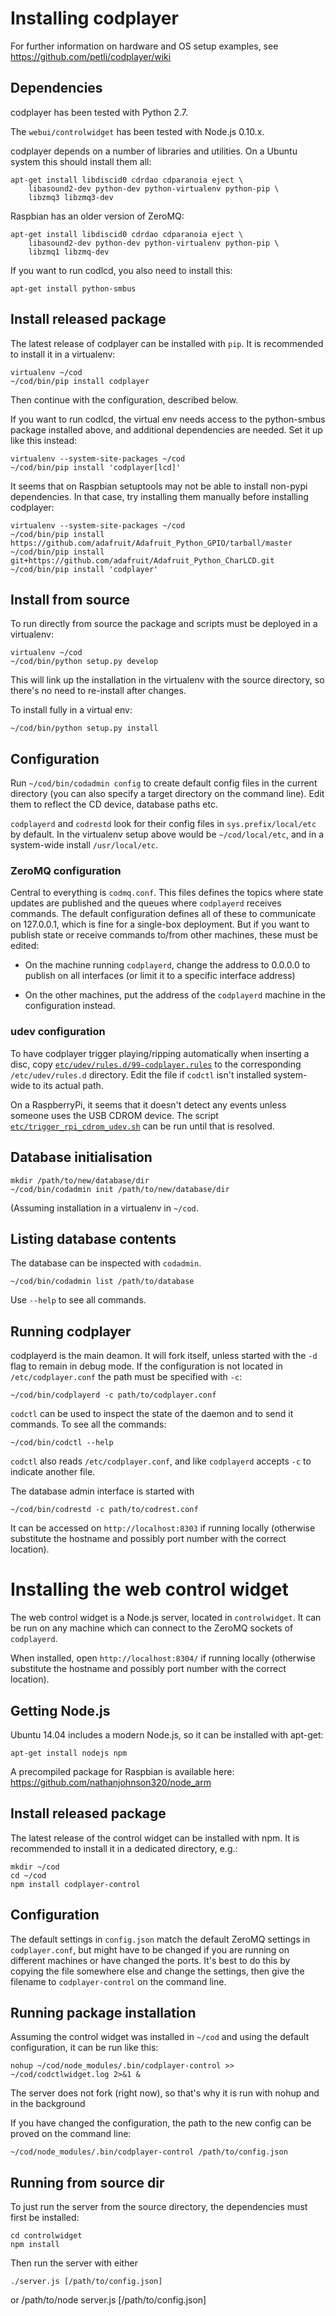 Installing codplayer
====================

For further information on hardware and OS setup examples, see
https://github.com/petli/codplayer/wiki

Dependencies
------------

codplayer has been tested with Python 2.7.

The `webui/controlwidget` has been tested with Node.js 0.10.x.

codplayer depends on a number of libraries and utilities.  On a Ubuntu
system this should install them all:

    apt-get install libdiscid0 cdrdao cdparanoia eject \
        libasound2-dev python-dev python-virtualenv python-pip \
        libzmq3 libzmq3-dev

Raspbian has an older version of ZeroMQ:

    apt-get install libdiscid0 cdrdao cdparanoia eject \
        libasound2-dev python-dev python-virtualenv python-pip \
        libzmq1 libzmq-dev

If you want to run codlcd, you also need to install this:

    apt-get install python-smbus


Install released package
------------------------

The latest release of codplayer can be installed with `pip`.  It is
recommended to install it in a virtualenv:

    virtualenv ~/cod
    ~/cod/bin/pip install codplayer

Then continue with the configuration, described below.

If you want to run codlcd, the virtual env needs access to the
python-smbus package installed above, and additional dependencies are
needed.  Set it up like this instead:

    virtualenv --system-site-packages ~/cod
    ~/cod/bin/pip install 'codplayer[lcd]'

It seems that on Raspbian setuptools may not be able to install
non-pypi dependencies.  In that case, try installing them manually
before installing codplayer:

    virtualenv --system-site-packages ~/cod
    ~/cod/bin/pip install https://github.com/adafruit/Adafruit_Python_GPIO/tarball/master
    ~/cod/bin/pip install git+https://github.com/adafruit/Adafruit_Python_CharLCD.git
    ~/cod/bin/pip install 'codplayer'


Install from source
-------------------

To run directly from source the package and scripts must be deployed
in a virtualenv:

    virtualenv ~/cod
    ~/cod/bin/python setup.py develop

This will link up the installation in the virtualenv with the source
directory, so there's no need to re-install after changes.

To install fully in a virtual env:

    ~/cod/bin/python setup.py install


Configuration
-------------

Run `~/cod/bin/codadmin config` to create default config files in the
current directory (you can also specify a target directory on the
command line).  Edit them to reflect the CD device, database paths
etc.

`codplayerd` and `codrestd` look for their config files in
`sys.prefix/local/etc` by default.  In the virtualenv setup above
would be `~/cod/local/etc`, and in a system-wide install
`/usr/local/etc`.


### ZeroMQ configuration

Central to everything is `codmq.conf`.  This files defines the topics
where state updates are published and the queues where `codplayerd`
receives commands.  The default configuration defines all of these to
communicate on 127.0.0.1, which is fine for a single-box deployment.
But if you want to publish state or receive commands to/from other
machines, these must be edited:

* On the machine running `codplayerd`, change the address to 0.0.0.0 to
  publish on all interfaces (or limit it to a specific interface
  address)

* On the other machines, put the address of the `codplayerd` machine
  in the configuration instead.


### udev configuration

To have codplayer trigger playing/ripping automatically when inserting
a disc, copy
[`etc/udev/rules.d/99-codplayer.rules`](https://github.com/petli/codplayer/blob/master/etc/udev/rules.d/99-codplayer.rules)
to the corresponding `/etc/udev/rules.d` directory.  Edit the file if
`codctl` isn't installed system-wide to its actual path.

On a RaspberryPi, it seems that it doesn't detect any events unless
someone uses the USB CDROM device.  The script
[`etc/trigger_rpi_cdrom_udev.sh`](https://github.com/petli/codplayer/blob/master/tools/trigger_rpi_cdrom_udev.sh)
can be run until that is resolved.


Database initialisation
-----------------------

    mkdir /path/to/new/database/dir
    ~/cod/bin/codadmin init /path/to/new/database/dir

(Assuming installation in a virtualenv in `~/cod`.


Listing database contents
-------------------------

The database can be inspected with `codadmin`.

    ~/cod/bin/codadmin list /path/to/database

Use `--help` to see all commands.


Running codplayer
-----------------

codplayerd is the main deamon.  It will fork itself, unless started
with the `-d` flag to remain in debug mode.  If the configuration is
not located in `/etc/codplayer.conf` the path must be specified with
`-c`:

    ~/cod/bin/codplayerd -c path/to/codplayer.conf

`codctl` can be used to inspect the state of the daemon and to send it
commands.  To see all the commands:

    ~/cod/bin/codctl --help

`codctl` also reads `/etc/codplayer.conf`, and like `codplayerd`
accepts `-c` to indicate another file.


The database admin interface is started with

    ~/cod/bin/codrestd -c path/to/codrest.conf

It can be accessed on `http://localhost:8303` if running locally
(otherwise substitute the hostname and possibly port number with the
correct location).


Installing the web control widget
=================================

The web control widget is a Node.js server, located in
`controlwidget`.  It can be run on any machine which can connect to
the ZeroMQ sockets of `codplayerd`.

When installed, open `http://localhost:8304/` if running locally
(otherwise substitute the hostname and possibly port number with the
correct location).


Getting Node.js
---------------

Ubuntu 14.04 includes a modern Node.js, so it can be installed with
apt-get:

    apt-get install nodejs npm

A precompiled package for Raspbian is available here:
https://github.com/nathanjohnson320/node_arm


Install released package
------------------------

The latest release of the control widget can be installed with npm.
It is recommended to install it in a dedicated directory, e.g.:

    mkdir ~/cod
    cd ~/cod
    npm install codplayer-control


Configuration
-------------

The default settings in `config.json` match the default ZeroMQ
settings in `codplayer.conf`, but might have to be changed if you are
running on different machines or have changed the ports.  It's best to
do this by copying the file somewhere else and change the settings,
then give the filename to `codplayer-control` on the command line.


Running package installation
----------------------------

Assuming the control widget was installed in `~/cod` and using the
default configuration, it can be run like this:

    nohup ~/cod/node_modules/.bin/codplayer-control >> ~/cod/codctlwidget.log 2>&1 &

The server does not fork (right now), so that's why it is run with
nohup and in the background

If you have changed the configuration, the path to the new config can
be proved on the command line:

    ~/cod/node_modules/.bin/codplayer-control /path/to/config.json


Running from source dir
-----------------------

To just run the server from the source directory, the dependencies
must first be installed:

    cd controlwidget
    npm install

Then run the server with either

    ./server.js [/path/to/config.json]

or
    /path/to/node server.js [/path/to/config.json]
